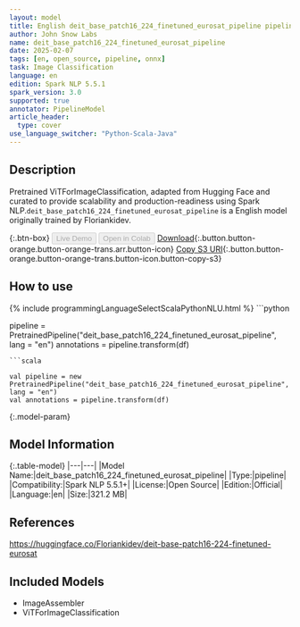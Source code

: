 ```yaml
---
layout: model
title: English deit_base_patch16_224_finetuned_eurosat_pipeline pipeline ViTForImageClassification from Floriankidev
author: John Snow Labs
name: deit_base_patch16_224_finetuned_eurosat_pipeline
date: 2025-02-07
tags: [en, open_source, pipeline, onnx]
task: Image Classification
language: en
edition: Spark NLP 5.5.1
spark_version: 3.0
supported: true
annotator: PipelineModel
article_header:
  type: cover
use_language_switcher: "Python-Scala-Java"
---
```


## Description

Pretrained ViTForImageClassification, adapted from Hugging Face and curated to provide scalability and production-readiness using Spark NLP.`deit_base_patch16_224_finetuned_eurosat_pipeline` is a English model originally trained by Floriankidev.

{:.btn-box}
<button class="button button-orange" disabled>Live Demo</button>
<button class="button button-orange" disabled>Open in Colab</button>
[Download](https://s3.amazonaws.com/auxdata.johnsnowlabs.com/public/models/deit_base_patch16_224_finetuned_eurosat_pipeline_en_5.5.1_3.0_1738965483120.zip){:.button.button-orange.button-orange-trans.arr.button-icon}
[Copy S3 URI](s3://auxdata.johnsnowlabs.com/public/models/deit_base_patch16_224_finetuned_eurosat_pipeline_en_5.5.1_3.0_1738965483120.zip){:.button.button-orange.button-orange-trans.button-icon.button-copy-s3}

## How to use



<div class="tabs-box" markdown="1">
{% include programmingLanguageSelectScalaPythonNLU.html %}
```python

pipeline = PretrainedPipeline("deit_base_patch16_224_finetuned_eurosat_pipeline", lang = "en")
annotations =  pipeline.transform(df)   

```
```scala

val pipeline = new PretrainedPipeline("deit_base_patch16_224_finetuned_eurosat_pipeline", lang = "en")
val annotations = pipeline.transform(df)

```
</div>

{:.model-param}
## Model Information

{:.table-model}
|---|---|
|Model Name:|deit_base_patch16_224_finetuned_eurosat_pipeline|
|Type:|pipeline|
|Compatibility:|Spark NLP 5.5.1+|
|License:|Open Source|
|Edition:|Official|
|Language:|en|
|Size:|321.2 MB|

## References

https://huggingface.co/Floriankidev/deit-base-patch16-224-finetuned-eurosat

## Included Models

- ImageAssembler
- ViTForImageClassification